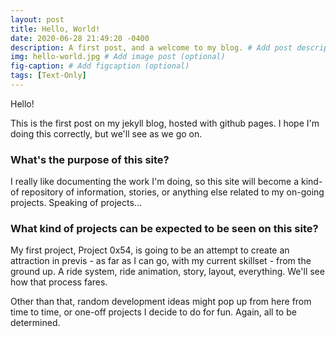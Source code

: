 ```yaml
---
layout: post
title: Hello, World!
date: 2020-06-28 21:49:20 -0400
description: A first post, and a welcome to my blog. # Add post description (optional)
img: hello-world.jpg # Add image post (optional)
fig-caption: # Add figcaption (optional)
tags: [Text-Only]
---
```

Hello!

This is the first post on my jekyll blog, hosted with github pages. I hope I'm doing this correctly, but we'll see as we go on. 

### What's the purpose of this site?

I really like documenting the work I'm doing, so this site will become a kind-of repository of information, stories, or anything else related to my on-going projects. Speaking of projects...

### What kind of projects can be expected to be seen on this site?

My first project, Project 0x54, is going to be an attempt to create an attraction in previs - as far as I can go, with my current skillset - from the ground up. A ride system, ride animation, story, layout, everything. We'll see how that process fares. 

Other than that, random development ideas might pop up from here from time to time, or one-off projects I decide to do for fun. Again, all to be determined.